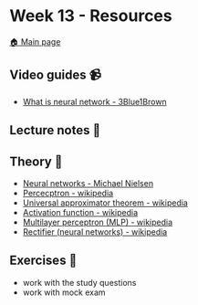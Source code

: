 # Week 13 - Resources

[:house: Main page](https://github.com/kokchun/Maskininlarning-AI21)

## Video guides :video_camera:
- [What is neural network - 3Blue1Brown](https://www.youtube.com/watch?v=aircAruvnKk)

## Lecture notes :book:


## Theory :book:
- [Neural networks - Michael Nielsen](http://neuralnetworksanddeeplearning.com/chap1.html)
- [Percecptron - wikipedia](https://en.wikipedia.org/wiki/Perceptron)
- [Universal approximator theorem - wikipedia](https://en.wikipedia.org/wiki/Universal_approximation_theorem)
- [Activation function - wikipedia](https://en.wikipedia.org/wiki/Activation_function)
- [Multilayer perceptron (MLP) - wikipedia](https://en.wikipedia.org/wiki/Multilayer_perceptron)
- [Rectifier (neural networks) - wikipedia](https://en.wikipedia.org/wiki/Rectifier_(neural_networks))

## Exercises :running:
- work with the study questions 
- work with mock exam

